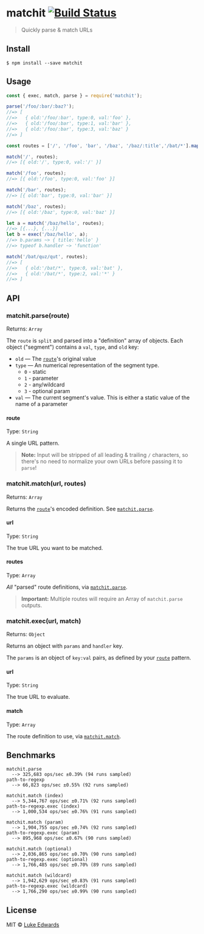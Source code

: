 # matchit [![Build Status](https://travis-ci.org/lukeed/matchit.svg?branch=master)](https://travis-ci.org/lukeed/matchit)

> Quickly parse & match URLs

## Install

```
$ npm install --save matchit
```


## Usage

```js
const { exec, match, parse } = require('matchit');

parse('/foo/:bar/:baz?');
//=> [
//=>   { old:'/foo/:bar', type:0, val:'foo' },
//=>   { old:'/foo/:bar', type:1, val:'bar' },
//=>   { old:'/foo/:bar', type:3, val:'baz' }
//=> ]

const routes = ['/', '/foo', 'bar', '/baz', '/baz/:title','/bat/*'].map(parse);

match('/', routes);
//=> [{ old:'/', type:0, val:'/' }]

match('/foo', routes);
//=> [{ old:'/foo', type:0, val:'foo' }]

match('/bar', routes);
//=> [{ old:'bar', type:0, val:'bar' }]

match('/baz', routes);
//=> [{ old:'/baz', type:0, val:'baz' }]

let a = match('/baz/hello', routes);
//=> [{...}, {...}]
let b = exec('/baz/hello', a);
//=> b.params ~> { title:'hello' }
//=> typeof b.handler ~> 'function'

match('/bat/quz/qut', routes);
//=> [
//=>   { old:'/bat/*', type:0, val:'bat' },
//=>   { old:'/bat/*', type:2, val:'*' }
//=> ]
```


## API

### matchit.parse(route)

Returns: `Array`

The `route` is `split` and parsed into a "definition" array of objects. Each object ("segment") contains a `val`, `type`, and `old` key:

* `old` &mdash; The [`route`](#route)'s original value
* `type` &mdash; An numerical representation of the segment type.
    * `0` - static
    * `1` - parameter
    * `2` - any/wildcard
    * `3` - optional param
* `val` &mdash; The current segment's value. This is either a static value of the name of a parameter

#### route

Type: `String`

A single URL pattern.

> **Note:** Input will be stripped of all leading & trailing `/` characters, so there's no need to normalize your own URLs before passing it to `parse`!


### matchit.match(url, routes)

Returns: `Array`

Returns the [`route`](#route)'s encoded definition. See [`matchit.parse`](#matchitparseroute).

#### url

Type: `String`

The true URL you want to be matched.

#### routes

Type: `Array`

_All_ "parsed" route definitions, via [`matchit.parse`](#matchitparseroute).

> **Important:** Multiple routes will require an Array of `matchit.parse` outputs.


### matchit.exec(url, match)

Returns: `Object`

Returns an object with `params` and `handler` key.

The `params` is an object of `key:val` pairs, as defined by your [`route`](#route) pattern.

#### url

Type: `String`

The true URL to evaluate.

#### match

Type: `Array`

The route definition to use, via [`matchit.match`](#matchitmatchurl-routes).


## Benchmarks

```
matchit.parse
  --> 325,683 ops/sec ±0.39% (94 runs sampled)
path-to-regexp
  --> 66,823 ops/sec ±0.55% (92 runs sampled)

matchit.match (index)
  --> 5,344,767 ops/sec ±0.71% (92 runs sampled)
path-to-regexp.exec (index)
  --> 1,000,534 ops/sec ±0.76% (91 runs sampled)

matchit.match (param)
  --> 1,904,755 ops/sec ±0.74% (92 runs sampled)
path-to-regexp.exec (param)
  --> 895,968 ops/sec ±0.67% (90 runs sampled)

matchit.match (optional)
  --> 2,036,865 ops/sec ±0.70% (90 runs sampled)
path-to-regexp.exec (optional)
  --> 1,766,485 ops/sec ±0.70% (89 runs sampled)

matchit.match (wildcard)
  --> 1,942,629 ops/sec ±0.83% (91 runs sampled)
path-to-regexp.exec (wildcard)
  --> 1,766,290 ops/sec ±0.99% (90 runs sampled)
```

## License

MIT © [Luke Edwards](https://lukeed.com)
